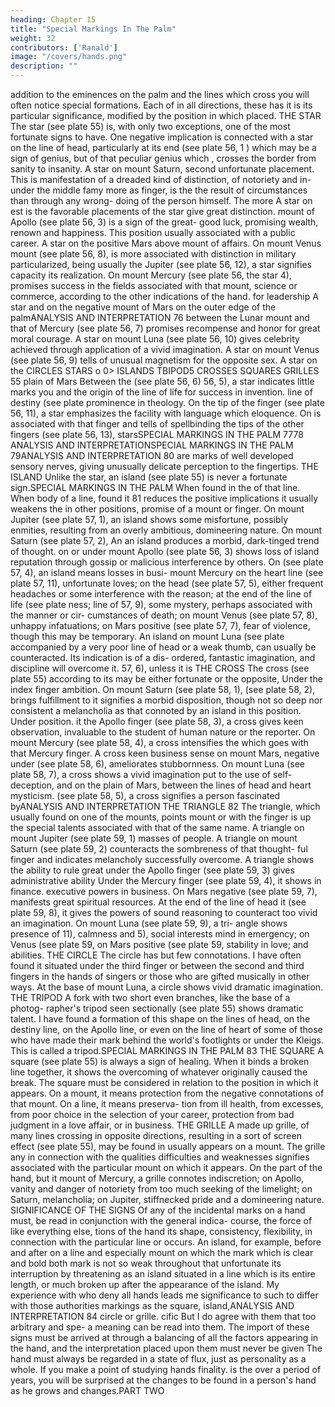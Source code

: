 ```yaml
---
heading: Chapter 15
title: "Special Markings In The Palm"
weight: 32
contributors: ['Ranald']
image: "/covers/hands.png"
description: ""
---
```




addition to the eminences on the palm and the lines which cross
you will often notice special formations. Each of
in all directions,
these has
it is
its
particular significance, modified
by the position
in
which
placed.
THE STAR
The
star (see plate 55)
is,
with only two exceptions, one of the
most fortunate signs to have. One negative implication is connected
with a star on the line of head, particularly at its end (see plate 56,
1 )
which may be a sign of genius, but of that peculiar genius which
,
crosses the border from sanity to insanity.
A
star
on mount Saturn,
second unfortunate placement. This is
manifestation of a dreaded kind of distinction, of notoriety and in-
under the middle
famy more as
finger, is the
the result of circumstances than through
any wrong-
doing of the person himself.
The more
A star on
est
is
the
favorable placements of the star give great distinction.
mount of Apollo (see plate 56, 3) is a sign of the great-
good luck, promising wealth, renown and happiness. This position
usually associated with a public career. A star on the positive
Mars above
mount of
affairs. On mount
Venus mount
(see plate 56, 8), is more
associated
with
distinction in military
particularized, being usually
the
Jupiter (see plate 56, 12), a star signifies capacity
its realization. On mount Mercury (see plate 56,
the
star
4),
promises success in the fields associated with that mount,
science or commerce, according to the other indications of the hand.
for leadership
A
star
and
on the negative mount of Mars on the outer edge of the palmANALYSIS AND INTERPRETATION
76
between the Lunar mount and that of Mercury (see plate 56, 7)
promises recompense and honor for great moral courage. A star on
mount Luna (see plate 56, 10) gives celebrity achieved through
application of a vivid imagination. A star on mount Venus (see plate
56, 9) tells of unusual
magnetism
for the opposite sex.
A
star
on the
CIRCLES
STARS
o
0>
ISLANDS TBIPOD5
CROSSES SQUARES
GRILLES
55
plain of
Mars
Between the
(see plate 56, 6)
56, 5), a star indicates
little
marks you
and the
origin of the line of life
for success in invention.
line of destiny (see plate
prominence in theology.
On
the tip of the
finger (see plate 56, 11), a star emphasizes the facility with
language which
eloquence.
On
is
associated with that finger and tells of spellbinding
the tips of the other fingers (see plate 56, 13), starsSPECIAL MARKINGS IN THE PALM
7778
ANALYSIS AND INTERPRETATIONSPECIAL MARKINGS IN THE PALM
79ANALYSIS AND INTERPRETATION
80
are marks of well developed sensory nerves, giving unusually delicate
perception to the fingertips.
THE ISLAND
Unlike the
star,
an island
(see plate 55) is never
a fortunate
sign.SPECIAL MARKINGS IN THE PALM
When
found in the
of that line. When
body
of a line,
found
it
81
reduces the positive implications
it usually weakens the
in other positions,
promise of a mount or finger. On mount Jupiter (see plate 57, 1),
an island shows some misfortune, possibly enmities, resulting from an
overly ambitious, domineering nature. On mount Saturn (see plate
57, 2),
An
an island produces a morbid, dark-tinged trend of thought.
on or under mount Apollo (see plate 56, 3) shows loss of
island
reputation through gossip or malicious interference by others. On
(see plate 57, 4), an island means losses in busi-
mount Mercury
on the heart line (see plate 57, 11), unfortunate loves; on the
head (see plate 57, 5), either frequent headaches or some
interference with the reason; at the end of the line of life (see plate
ness;
line of
57, 9), some mystery, perhaps associated with the manner or cir-
cumstances of death; on mount Venus (see plate 57, 8), unhappy
infatuations; on Mars positive (see plate 57, 7), fear of violence,
though
this
may
be temporary.
An
island on
mount Luna
(see plate
accompanied by a very poor line of head or a weak
thumb, can usually be counteracted. Its indication is of a dis-
ordered, fantastic imagination, and discipline will overcome it.
57, 6), unless
it is
THE CROSS
The
cross (see plate 55)
according to
its
may
be either fortunate or the opposite,
Under the index finger
ambition. On mount Saturn
(see plate 58, 1),
(see plate 58, 2),
brings fulfillment to
it signifies a morbid disposition, though not so deep nor consistent
a melancholia as that connoted by an island in this position. Under
position.
it
the Apollo finger (see plate 58, 3), a cross gives keen observation,
invaluable to the student of human nature or the reporter. On mount
Mercury
(see plate 58, 4), a cross intensifies the
which goes with that
Mercury
finger.
A
cross
keen business sense
on mount Mars, negative under
(see plate 58, 6), ameliorates stubbornness.
On mount Luna
(see plate 58, 7), a cross shows a vivid imagination put to the use
of self-deception, and on the plain of Mars, between the lines of head
and heart
mysticism.
(see plate 58, 5), a cross signifies a person fascinated
byANALYSIS AND INTERPRETATION
THE TRIANGLE
82
The
triangle,
which
usually found on one of the mounts, points
mount or with the finger
is
up the special talents associated with that
of the same name.
A
triangle
on mount Jupiter (see plate 59,
1)
masses of people. A triangle on mount
Saturn (see plate 59, 2) counteracts the sombreness of that thought-
ful finger and indicates melancholy successfully overcome. A triangle
shows the
ability to rule great
under the Apollo finger (see plate 59, 3) gives administrative ability
Under the Mercury finger (see plate 59, 4), it shows
in finance.
executive powers in business. On Mars negative (see plate 59, 7),
manifests great spiritual resources. At the end of the line of head
it
(see plate 59, 8), it gives the powers of sound reasoning to counteract
too vivid an imagination. On mount Luna (see plate 59, 9), a tri-
angle shows presence of
11), calmness
and
5), social interests
mind
in
emergency; on Venus (see plate 59,
on Mars positive (see plate 59,
stability in love;
and
abilities.
THE CIRCLE
The
circle
has but few connotations. I have often found
it
situated
under the third finger or between the second and third fingers in the
hands of singers or those who are gifted musically in other ways. At
the base of
mount Luna, a
circle
shows vivid dramatic imagination.
THE TRIPOD
A
fork with two short even branches, like the base of a photog-
rapher's tripod seen sectionally (see plate 55) shows dramatic talent.
I have found a formation of this shape on the lines of head, on the
destiny line, on the Apollo line, or even on the line of heart of some
of those who have made their mark behind the world's footlights or
under the Kleigs. This
is
called a tripod.SPECIAL MARKINGS IN THE PALM
83
THE SQUARE
A square (see plate 55) is always a sign of healing. When it binds
a broken line together, it shows the overcoming of whatever originally
caused the break. The square must be considered in relation to the
position in which it appears. On a mount, it means protection from
the negative connotations of that mount. On a line, it means preserva-
tion from ill health, from excesses, from poor choice in the selection
of your career, protection
from bad judgment
in a love affair, or in
business.
THE GRILLE
A
made up
grille,
of
many
lines crossing in opposite directions,
resulting in a sort of screen effect (see plate 55),
may
be found in
usually appears on a mount. The grille
any
in connection with the qualities
difficulties
and
weaknesses
signifies
associated with the particular mount on which it appears. On the
part of the hand, but
it
mount of Mercury, a grille connotes indiscretion; on Apollo, vanity
and danger of notoriety from too much seeking of the limelight; on
Saturn, melancholia; on Jupiter, stiffnecked pride and a domineering
nature.
SIGNIFICANCE OF THE SIGNS
Of
any of the incidental marks on a hand must,
be read in conjunction with the general indica-
course, the force of
like everything else,
tions of the
hand
its
shape, consistency, flexibility,
in connection with the particular line or
occurs.
An
island, for example,
before and after
on a
line
and especially
mount on which the mark
which
is
clear
and bold both
mark is not so
weak throughout
that unfortunate
its
interruption by
threatening as an island situated in a line which is
its entire length, or much broken up after the appearance of the
island.
My experience with
who deny
all
hands leads
me
significance to such
to differ with those authorities
markings as the square,
island,ANALYSIS AND INTERPRETATION
84
circle or grille.
cific
But
I
do agree with them that too arbitrary and spe-
a meaning can be read into them. The import of these signs must
be arrived at through a balancing of
all
the factors appearing in the
hand, and the interpretation placed upon
them must never be given
The hand must always be regarded in a state of flux, just as
personality as a whole. If you make a point of studying hands
finality.
is
the
over a period of years, you will be surprised at the changes to be
found in a person's hand as he grows and changes.PART TWO


